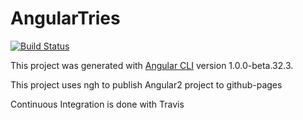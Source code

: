 # AngularTries 
[![Build Status](https://travis-ci.org/priyaponni/AngularTries.svg?branch=master)](https://travis-ci.org/priyaponni/AngularTries)

This project was generated with [Angular CLI](https://github.com/angular/angular-cli) version 1.0.0-beta.32.3.

This project uses ngh to publish Angular2 project to github-pages

Continuous Integration is done with Travis 